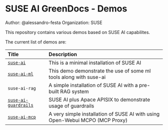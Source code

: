 # SUSE AI GreenDocs - Demos
Author: @alessandro-festa
Organization: SUSE

This repository contains various demos based on SUSE AI capabilites.

The current list of demos are:

| Title | Description |
|:---|:---|
|[`suse-ai`](./suse-ai/README.md)|This is a minimal installation of SUSE AI |
|[`suse-ai-ml`](./suse-ai-ml/README.md)| This demo demonstrate the use of some ml tools along with suse-ai|
|`suse-ai-rag`| A simple installation of SUSE AI with a pre-built RAG system|
|[`suse-ai-guardrails`](./suse-ai-guardrails/README.md)| SUSE AI plus Apace APISIX to demonstrate usage of guardrails|
|[`suse-ai-mcp`](./suse-ai-mcp/)|A very simple installation of SUSE AI with using Open-Webui MCPO (MCP Proxy)|


